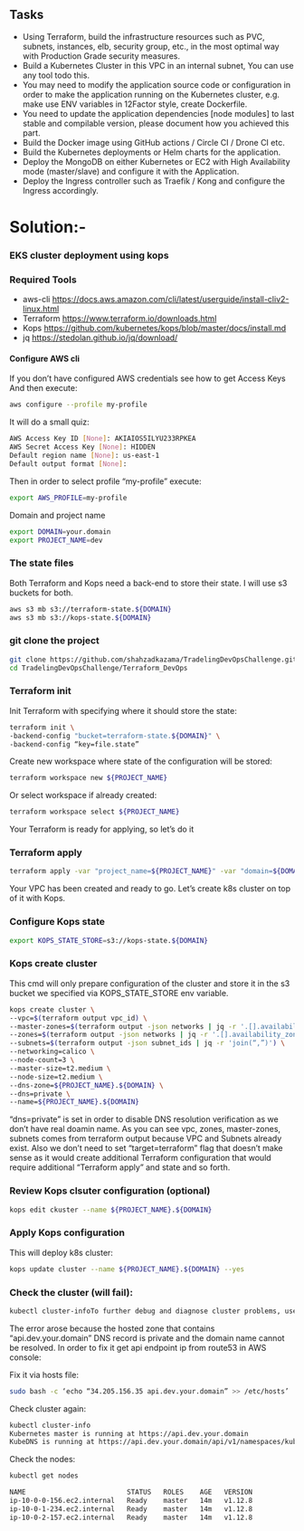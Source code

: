 ## Tasks


 - Using Terraform, build the infrastructure resources such as PVC, subnets, instances, elb, security group, etc., in the most optimal way with Production Grade security measures.
 - Build a Kubernetes Cluster in this VPC in an internal subnet, You can use any tool todo this.
 - You may need to modify the application source code or configuration in order to make the application running on the Kubernetes cluster, e.g. make use ENV variables in 12Factor style, create Dockerfile.
 - You need to update the application dependencies [node modules] to last stable and compilable version, please document how you achieved this part.
 - Build the Docker image using GitHub actions / Circle CI / Drone CI etc.
 - Build the Kubernetes deployments or Helm charts for the application.
 - Deploy the MongoDB on either Kubernetes or EC2 with High Availability mode (master/slave) and configure it with the Application.
 - Deploy the Ingress controller such as Traefik / Kong and configure the Ingress accordingly.


# Solution:-


### EKS cluster deployment using kops


### Required Tools

- aws-cli      https://docs.aws.amazon.com/cli/latest/userguide/install-cliv2-linux.html
- Terraform    https://www.terraform.io/downloads.html
- Kops         https://github.com/kubernetes/kops/blob/master/docs/install.md
- jq           https://stedolan.github.io/jq/download/


#### Configure AWS cli
If you don’t have configured AWS credentials see how to get Access Keys
And then execute:
```bash 
aws configure --profile my-profile
```
It will do a small quiz:
```bash
AWS Access Key ID [None]: AKIAIOS5ILYU233RPKEA
AWS Secret Access Key [None]: HIDDEN
Default region name [None]: us-east-1
Default output format [None]:
```
Then in order to select profile “my-profile” execute:
```bash 
export AWS_PROFILE=my-profile
```
Domain and project name

```bash
export DOMAIN=your.domain
export PROJECT_NAME=dev
```
### The state files
Both Terraform and Kops need a back-end to store their state. I will use s3 buckets for both.
```bash 
aws s3 mb s3://terraform-state.${DOMAIN}
aws s3 mb s3://kops-state.${DOMAIN}
```

### git clone the project
```bash
git clone https://github.com/shahzadkazama/TradelingDevOpsChallenge.git
cd TradelingDevOpsChallenge/Terraform_DevOps
```

### Terraform init

Init Terraform with specifying where it should store the state:

```bash
terraform init \
-backend-config "bucket=terraform-state.${DOMAIN}" \
-backend-config “key=file.state”
```
Create new workspace where state of the configuration will be stored:
```bash
terraform workspace new ${PROJECT_NAME}
```
Or select workspace if already created:
```bash
terraform workspace select ${PROJECT_NAME}
```

Your Terraform is ready for applying, so let’s do it
### Terraform apply
```bash
terraform apply -var "project_name=${PROJECT_NAME}" -var "domain=${DOMAIN}"
```

Your VPC has been created and ready to go. Let’s create k8s cluster on top of it with Kops.
### Configure Kops state
```bash
export KOPS_STATE_STORE=s3://kops-state.${DOMAIN}
```

### Kops create cluster
This cmd will only prepare configuration of the cluster and store it in the s3 bucket we specified via KOPS_STATE_STORE env variable.
```bash
kops create cluster \
--vpc=$(terraform output vpc_id) \
--master-zones=$(terraform output -json networks | jq -r '.[].availability_zone' | paste -sd, -) \
--zones=$(terraform output -json networks | jq -r '.[].availability_zone' | paste -sd, -) \
--subnets=$(terraform output -json subnet_ids | jq -r 'join(“,”)') \
--networking=calico \
--node-count=3 \
--master-size=t2.medium \
--node-size=t2.medium \
--dns-zone=${PROJECT_NAME}.${DOMAIN} \
--dns=private \
--name=${PROJECT_NAME}.${DOMAIN}
```

“dns=private” is set in order to disable DNS resolution verification as we don’t have real doamin name.
As you can see vpc, zones, master-zones, subnets comes from terraform output because VPC and Subnets already exist.
Also we don’t need to set “target=terraform” flag that doesn’t make sense as it would create additional Terraform configuration that would require additional “Terraform apply” and state and so forth.

### Review Kops clsuter configuration (optional)
```bash
kops edit ckuster --name ${PROJECT_NAME}.${DOMAIN}
```

### Apply Kops configuration
This will deploy k8s cluster:
```bash
kops update cluster --name ${PROJECT_NAME}.${DOMAIN} --yes
```
### Check the cluster (will fail):
```bash
kubectl cluster-infoTo further debug and diagnose cluster problems, use kubectl cluster-info dump Unable to connect to the server: dial tcp: lookup api.dev.your.domain on 8.8.8.8:53: no such host 
```

The error arose because the hosted zone that contains “api.dev.your.domain” DNS record is private and the domain name cannot be resolved.
In order to fix it get api endpoint ip from route53 in AWS console:

Fix it via hosts file:
```bash
sudo bash -c ‘echo “34.205.156.35 api.dev.your.domain” >> /etc/hosts’
```
Check cluster again:
```bash
kubectl cluster-info
Kubernetes master is running at https://api.dev.your.domain
KubeDNS is running at https://api.dev.your.domain/api/v1/namespaces/kube-system/services/kube-dns:dns/proxyTo further debug and diagnose cluster problems, use ‘kubectl cluster-info dump’.
```
Check the nodes:
```bash
kubectl get nodes
```
```bash
NAME                         STATUS   ROLES    AGE   VERSION
ip-10-0-0-156.ec2.internal   Ready    master   14m   v1.12.8
ip-10-0-1-234.ec2.internal   Ready    master   14m   v1.12.8
ip-10-0-2-157.ec2.internal   Ready    master   14m   v1.12.8
```

